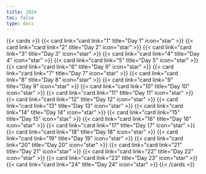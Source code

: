 ```yaml
---
title: 2024
toc: false
type: docs
---
```



{{< cards >}}
{{< card link="card link="1" title="Day 1" icon="star" >}}
{{< card link="card link="2" title="Day 2" icon="star" >}}
{{< card link="card link="3" title="Day 3" icon="star" >}}
{{< card link="card link="4" title="Day 4" icon="star" >}}
{{< card link="card link="5" title="Day 5" icon="star" >}}
{{< card link="card link="6" title="Day 6" icon="star" >}}
{{< card link="card link="7" title="Day 7" icon="star" >}}
{{< card link="card link="8" title="Day 8" icon="star" >}}
{{< card link="card link="9" title="Day 9" icon="star" >}}
{{< card link="card link="10" title="Day 10" icon="star" >}}
{{< card link="card link="11" title="Day 11" icon="star" >}}
{{< card link="card link="12" title="Day 12" icon="star" >}}
{{< card link="card link="13" title="Day 13" icon="star" >}}
{{< card link="card link="14" title="Day 14" icon="star" >}}
{{< card link="card link="15" title="Day 15" icon="star" >}}
{{< card link="card link="16" title="Day 16" icon="star" >}}
{{< card link="card link="17" title="Day 17" icon="star" >}}
{{< card link="card link="18" title="Day 18" icon="star" >}}
{{< card link="card link="19" title="Day 19" icon="star" >}}
{{< card link="card link="20" title="Day 20" icon="star" >}}
{{< card link="card link="21" title="Day 21" icon="star" >}}
{{< card link="card link="22" title="Day 22" icon="star" >}}
{{< card link="card link="23" title="Day 23" icon="star" >}}
{{< card link="card link="24" title="Day 24" icon="star" >}}
{{< /cards >}}
